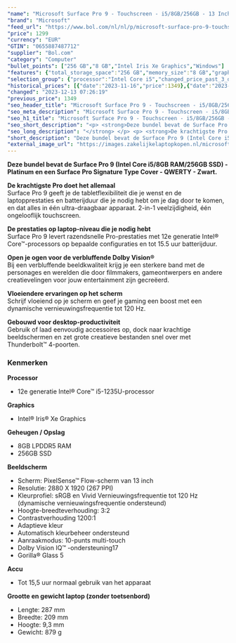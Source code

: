 ```yaml
---
"name": "Microsoft Surface Pro 9 - Touchscreen - i5/8GB/256GB - 13 Inch - Platinum + Signature Type Cover - QWERTY - Zwart"
"brand": "Microsoft"
"feed_url": "https://www.bol.com/nl/nl/p/microsoft-surface-pro-9-touchscreen-i5-8gb-256gb-13-inch-platinum-signature-type-cover-qwerty-zwart/9300000141588654"
"price": 1299
"currency": "EUR"
"GTIN": "0655887487712"
"supplier": "Bol.com"
"category": "Computer"
"bullet_points": ["256 GB","8 GB","Intel Iris Xe Graphics","Windows"]
"features": {"total_storage_space":"256 GB","memory_size":"8 GB","graphics_card":"Intel Iris Xe Graphics","operating_system":"Windows"}
"selection_group": {"processor":"Intel Core i5","changed_price_past_3_days":true,"product_family":"Surface Pro 9"}
"historical_prices": [{"date":"2023-11-16","price":1349},{"date":"2023-12-13","price":1299}]
"changed": "2023-12-13 07:26:19"
"previous_price": 1349
"seo_header_title": "Microsoft Surface Pro 9 - Touchscreen - i5/8GB/256GB - 13 Inch - Platinum + Signature Type Cover - QWERTY - Zwart"
"seo_meta_description": "Microsoft Surface Pro 9 - Touchscreen - i5/8GB/256GB - 13 Inch - Platinum + Signature Type Cover - QWERTY - Zwart"
"seo_h1_title": "Microsoft Surface Pro 9 - Touchscreen - i5/8GB/256GB - 13 Inch - Platinum + Signature Type Cover - QWERTY - Zwart"
"seo_short_description": "<p> <strong>Deze bundel bevat de Surface Pro 9 (Intel Core i5/8GB RAM/256GB SSD) - Platinum en een Surface Pro Signature Type Cover - QWERTY - Zwart."
"seo_long_description": "</strong> </p> <p> <strong>De krachtigste Pro doet het allemaal</strong><br />Surface Pro 9 geeft je de tabletflexibiliteit die je wenst en de laptopprestaties en batterijduur die je nodig hebt om je dag door te komen, en dat alles in één ultra-draagbaar apparaat. 2-in-1 veelzijdigheid, één ongelooflijk touchscreen. </p> <p> <strong>De prestaties op laptop-niveau die je nodig hebt</strong><br />Surface Pro 9 levert razendsnelle Pro-prestaties met 12e generatie Intel® Core™-processors op bepaalde configuraties en tot 15. 5 uur batterijduur. </p> <p> <strong>Open je ogen voor de verbluffende Dolby Vision®</strong><br />Bij een verbluffende beeldkwaliteit krijg je een sterkere band met de personages en werelden die door filmmakers, gameontwerpers en andere creatievelingen voor jouw entertainment zijn gecreëerd. </p> <p> <strong>Vloeiendere ervaringen op het scherm</strong><br />Schrijf vloeiend op je scherm en geef je gaming een boost met een dynamische vernieuwingsfrequentie tot 120 Hz. </p> <p> <strong>Gebouwd voor desktop-productiviteit</strong><br />Gebruik of laad eenvoudig accessoires op, dock naar krachtige beeldschermen en zet grote creatieve bestanden snel over met Thunderbolt™ 4-poorten. </p> <h3>Kenmerken</h3> <p> <strong>Processor</strong> </p> <ul> <li>12e generatie Intel® Core™ i5-1235U-processor</li> </ul> <p> <strong>Graphics</strong> </p> <ul> <li>Intel® Iris® Xe Graphics</li> </ul> <p> <strong>Geheugen / Opslag</strong> </p> <ul> <li>8GB LPDDR5 RAM</li> <li>256GB SSD</li> </ul> <p> <strong>Beeldscherm</strong> </p> <ul> <li>Scherm: PixelSense™ Flow-scherm van 13 inch</li> <li>Resolutie: 2880 X 1920 (267 PPI)</li> <li>Kleurprofiel: sRGB en Vivid Vernieuwingsfrequentie tot 120 Hz (dynamische vernieuwingsfrequentie ondersteund)</li> <li>Hoogte-breedteverhouding: 3:2</li> <li>Contrastverhouding 1200:1</li> <li>Adaptieve kleur</li> <li>Automatisch kleurbeheer ondersteund</li> <li>Aanraakmodus: 10-punts multi-touch</li> <li>Dolby Vision IQ™ -ondersteuning17</li> <li>Gorilla® Glass 5</li> </ul> <p> <strong>Accu</strong> </p> <ul> <li>Tot 15,5 uur normaal gebruik van het apparaat</li> </ul> <p> <strong>Grootte en gewicht laptop (zonder toetsenbord)</strong> </p> <ul> <li>Lengte: 287 mm</li> <li>Breedte: 209 mm</li> <li>Hoogte: 9,3 mm</li> <li>Gewicht: 879 g</li> </ul>"
"short_description": "Deze bundel bevat de Surface Pro 9 (Intel Core i5/8GB RAM/256GB SSD) - Platinum en een Surface Pro Signature Type Cover - QWERTY - Zwart. De krachtigste Pro doet het allemaal Surface Pro 9 geeft je de tabletflexibiliteit die je wenst en de laptopprestaties en batterijduur die je nodig hebt om je dag door te komen, en dat alles in één ultra-draagbaar apparaat. 2-in-1 veelzijdigheid, één ongelooflijk touchscreen. De prestaties op laptop-niveau die je nodig hebt Surface Pro 9 levert razendsnelle Pro-prestaties met 12e generatie Intel® Core™-processors op bepaalde configuraties en tot 15.5 uur batterijduur. Open je ogen voor de verbluffende Dolby Vision® Bij een verbluffende beeldkwaliteit krijg je een sterkere band met de personages en werelden die door filmmakers, gameontwerpers en andere creatievelingen voor jouw entertainment zijn gecreëerd. Vloeiendere ervaringen op het scherm Schrijf vloeiend op je scherm en geef je gaming een boost met een dynamische vernieuwingsfrequentie tot 120 Hz. Gebouwd voor desktop-productiviteit Gebruik of laad eenvoudig accessoires op, dock naar krachtige beeldschermen en zet grote creatieve bestanden snel over met Thunderbolt™ 4-poorten. Kenmerken Processor 12e generatie Intel® Core™ i5-1235U-processor Graphics Intel® Iris® Xe Graphics Geheugen / Opslag 8GB LPDDR5 RAM 256GB SSD Beeldscherm Scherm: PixelSense™ Flow-scherm van 13 inch Resolutie: 2880 X 1920 (267 PPI) Kleurprofiel: sRGB en Vivid Vernieuwingsfrequentie tot 120 Hz (dynamische vernieuwingsfrequentie ondersteund) Hoogte-breedteverhouding: 3:2 Contrastverhouding 1200:1 Adaptieve kleur Automatisch kleurbeheer ondersteund Aanraakmodus: 10-punts multi-touch Dolby Vision IQ™ -ondersteuning17 Gorilla® Glass 5 Accu Tot 15,5 uur normaal gebruik van het apparaat Grootte en gewicht laptop (zonder toetsenbord) Lengte: 287 mm Breedte: 209 mm Hoogte: 9,3 mm Gewicht: 879 g"
"external_image_url": "https://images.zakelijkelaptopkopen.nl/microsoft-surface-pro-9-touchscreen-i5-8gb-256gb-13-inch-platinum-signature-type-cover-qwerty-zwart.webp"
---
```


<p> <strong>Deze bundel bevat de Surface Pro 9 (Intel Core i5/8GB RAM/256GB SSD) - Platinum en een Surface Pro Signature Type Cover - QWERTY - Zwart.</strong> </p> <p> <strong>De krachtigste Pro doet het allemaal</strong><br />Surface Pro 9 geeft je de tabletflexibiliteit die je wenst en de laptopprestaties en batterijduur die je nodig hebt om je dag door te komen, en dat alles in één ultra-draagbaar apparaat. 2-in-1 veelzijdigheid, één ongelooflijk touchscreen. </p> <p> <strong>De prestaties op laptop-niveau die je nodig hebt</strong><br />Surface Pro 9 levert razendsnelle Pro-prestaties met 12e generatie Intel® Core™-processors op bepaalde configuraties en tot 15.5 uur batterijduur. </p> <p> <strong>Open je ogen voor de verbluffende Dolby Vision®</strong><br />Bij een verbluffende beeldkwaliteit krijg je een sterkere band met de personages en werelden die door filmmakers, gameontwerpers en andere creatievelingen voor jouw entertainment zijn gecreëerd. </p> <p> <strong>Vloeiendere ervaringen op het scherm</strong><br />Schrijf vloeiend op je scherm en geef je gaming een boost met een dynamische vernieuwingsfrequentie tot 120 Hz. </p> <p> <strong>Gebouwd voor desktop-productiviteit</strong><br />Gebruik of laad eenvoudig accessoires op, dock naar krachtige beeldschermen en zet grote creatieve bestanden snel over met Thunderbolt™ 4-poorten. </p> <h3>Kenmerken</h3> <p> <strong>Processor</strong> </p> <ul> <li>12e generatie Intel® Core™ i5-1235U-processor</li> </ul> <p> <strong>Graphics</strong> </p> <ul> <li>Intel® Iris® Xe Graphics</li> </ul> <p> <strong>Geheugen / Opslag</strong> </p> <ul> <li>8GB LPDDR5 RAM</li> <li>256GB SSD</li> </ul> <p> <strong>Beeldscherm</strong> </p> <ul> <li>Scherm: PixelSense™ Flow-scherm van 13 inch</li> <li>Resolutie: 2880 X 1920 (267 PPI)</li> <li>Kleurprofiel: sRGB en Vivid Vernieuwingsfrequentie tot 120 Hz (dynamische vernieuwingsfrequentie ondersteund)</li> <li>Hoogte-breedteverhouding: 3:2</li> <li>Contrastverhouding 1200:1</li> <li>Adaptieve kleur</li> <li>Automatisch kleurbeheer ondersteund</li> <li>Aanraakmodus: 10-punts multi-touch</li> <li>Dolby Vision IQ™ -ondersteuning17</li> <li>Gorilla® Glass 5</li> </ul> <p> <strong>Accu</strong> </p> <ul> <li>Tot 15,5 uur normaal gebruik van het apparaat</li> </ul> <p> <strong>Grootte en gewicht laptop (zonder toetsenbord)</strong> </p> <ul> <li>Lengte: 287 mm</li> <li>Breedte: 209 mm</li> <li>Hoogte: 9,3 mm</li> <li>Gewicht: 879 g</li> </ul>